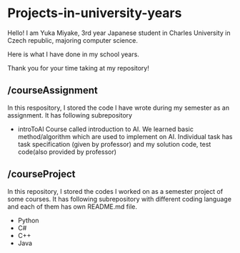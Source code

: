 # Projects-in-university-years

Hello!
I am Yuka Miyake, 3rd year Japanese student in Charles University in Czech republic, majoring computer science.

Here is what I have done in my school years.

Thank you for your time taking at my repository!

## /courseAssignment
In this respository, I stored the code I have wrote during my semester as an assignment.
It has following subrepository
- introToAI
Course called introduction to AI. We learned basic method/algorithm which are used to implement on AI.
Individual task has task specification (given by professor) and my solution code, test code(also provided by professor)

## /courseProject
In this repository, I stored the codes I worked on as a semester project of some courses.
It has following subrepository with different coding language and each of them has own README.md file.
- Python
- C#
- C++
- Java
